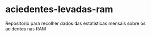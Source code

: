 # aciedentes-levadas-ram
Repósitorio para recolher dados das estatisticas mensais sobre os acidentes nas RAM
